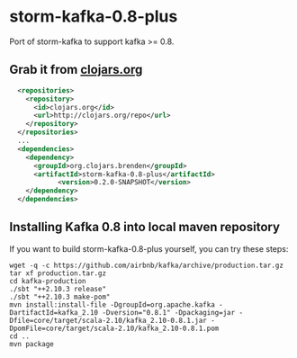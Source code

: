 storm-kafka-0.8-plus
====================

Port of storm-kafka to support kafka >= 0.8.

## Grab it from [clojars.org](https://clojars.org/)

```xml
  <repositories>
    <repository>
      <id>clojars.org</id>
      <url>http://clojars.org/repo</url>
    </repository>
  </repositories>
  ...
  <dependencies>
    <dependency>
      <groupId>org.clojars.brenden</groupId>
      <artifactId>storm-kafka-0.8-plus</artifactId>
			<version>0.2.0-SNAPSHOT</version>
    </dependency>
  </dependencies>
```

## Installing Kafka 0.8 into local maven repository

If you want to build storm-kafka-0.8-plus yourself, you can try these steps:

```
wget -q -c https://github.com/airbnb/kafka/archive/production.tar.gz
tar xf production.tar.gz
cd kafka-production
./sbt "++2.10.3 release"
./sbt "++2.10.3 make-pom"
mvn install:install-file -DgroupId=org.apache.kafka -DartifactId=kafka_2.10 -Dversion="0.8.1" -Dpackaging=jar -Dfile=core/target/scala-2.10/kafka_2.10-0.8.1.jar -DpomFile=core/target/scala-2.10/kafka_2.10-0.8.1.pom
cd ..
mvn package
```
